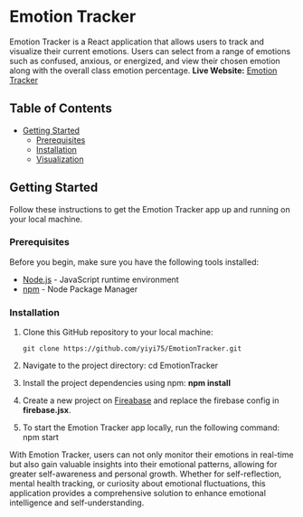 # Emotion Tracker

Emotion Tracker is a React application that allows users to track and visualize their current emotions. Users can select from a range of emotions such as confused, anxious, or energized, and view their chosen emotion along with the overall class emotion percentage.
**Live Website:** [Emotion Tracker](https://emotiondashboard.web.app/)

## Table of Contents

- [Getting Started](#getting-started)
  - [Prerequisites](#prerequisites)
  - [Installation](#installation)
  - [Visualization](#emotion-visualization)

## Getting Started

Follow these instructions to get the Emotion Tracker app up and running on your local machine.

### Prerequisites

Before you begin, make sure you have the following tools installed:

- [Node.js](https://nodejs.org/) - JavaScript runtime environment
- [npm](https://www.npmjs.com/) - Node Package Manager

### Installation

1. Clone this GitHub repository to your local machine:

   ```shell
   git clone https://github.com/yiyi75/EmotionTracker.git

2. Navigate to the project directory:
   cd EmotionTracker
3. Install the project dependencies using npm:
   **npm install**
4. Create a new project on [Fireabase](https://firebase.google.com/) and replace the firebase config in **firebase.jsx**.
5. To start the Emotion Tracker app locally, run the following command:
   npm start


With Emotion Tracker, users can not only monitor their emotions in real-time but also gain valuable insights into their emotional patterns, allowing for greater self-awareness and personal growth. Whether for self-reflection, mental health tracking, or curiosity about emotional fluctuations, this application provides a comprehensive solution to enhance emotional intelligence and self-understanding.


   
